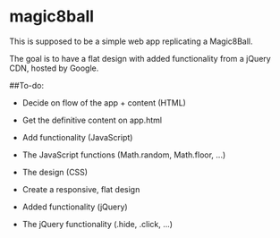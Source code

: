 # magic8ball
This is supposed to be a simple web app replicating a Magic8Ball.

The goal is to have a flat design with added functionality from a jQuery CDN, hosted by Google.

##To-do:
+ Decide on flow of the app + content (HTML)
 - Get the definitive content on app.html
 
+ Add functionality (JavaScript)
 - The JavaScript functions (Math.random, Math.floor, ...)

+ The design (CSS)
 - Create a responsive, flat design
 
+ Added functionality (jQuery)
 - The jQuery functionality (.hide, .click, ...)
